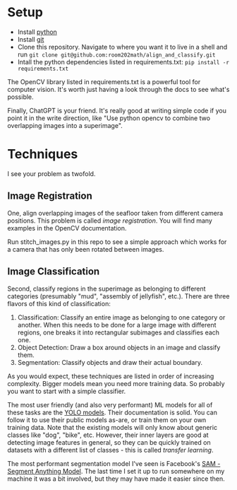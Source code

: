 # Setup

- Install [python](https://www.python.org/downloads/)
- Install [git](https://git-scm.com/book/en/v2/Getting-Started-Installing-Git)
- Clone this repository.  Navigate to where you want it to live in a shell and run `git clone git@github.com:room202math/align_and_classify.git`
- Intall the python dependencies listed in requirements.txt: `pip install -r requirements.txt`

The OpenCV library listed in requirements.txt is a powerful tool for computer vision.  It's worth just having a look through the docs to see what's possible.

Finally, ChatGPT is your friend.  It's really good at writing simple code if you point it in the write direction, like "Use python opencv to combine two overlapping images into a superimage".

# Techniques

I see your problem as twofold.

## Image Registration

One, align overlapping images of the seafloor taken from different camera positions.  This problem is called *image registration*.  You will find many examples in the OpenCV documentation.

Run stitch_images.py in this repo to see a simple approach which works for a camera that has only been rotated between images.

## Image Classification

Second, classify regions in the superimage as belonging to different categories (presumably "mud", "assembly of jellyfish", etc.).  There are three flavors of this kind of classification:

1. Classification: Classify an entire image as belonging to one category or another.  When this needs to be done for a large image with different regions, one breaks it into rectangular subimages and classifies each one.
2. Object Detection: Draw a box around objects in an image and classify them.
3. Segmentation: Classify objects and draw their actual boundary.

As you would expect, these techniques are listed in order of increasing complexity.  Bigger models mean you need more training data.  So probably you want to start with a simple classifier.

The most user friendly (and also very performant) ML models for all of these tasks are the [YOLO models](https://github.com/ultralytics/ultralytics).  Their documentation is solid.  You can follow it to use their public models as-are, or train them on your own training data.  Note that the existing models will only know about generic classes like "dog", "bike", etc.  However, their inner layers are good at detecting image features in general, so they can be quickly trained on datasets with a different list of classes - this is called *transfer learning*.

The most performant segmentation model I've seen is Facebook's [SAM - Segment Anything Model](https://segment-anything.com/).  The last time I set it up to run somewhere on my machine it was a bit involved, but they may have made it easier since then.